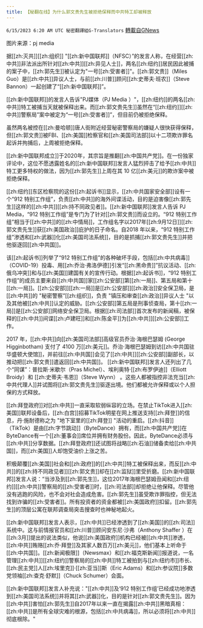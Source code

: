 ```yaml
---
title: 【秘翻在线】为什么郭文贵先生被拒绝保释而中共特工却被释放
---
```

`6/15/2023 6:20 AM UTC 秘密翻譯組G-Translators` [轉載自GNews](https://gnews.org/articles/1384979)

图片来源：pj media 

据[[zh:灭共]][[zh:组织]] "[[zh:新中国联邦]]（NFSC）”的发言人称，在经营[[zh:中共]]非法派出所针对[[zh:中共]][[zh:异见人士]]，两名[[zh:纽约]]居民因此被捕的案子中，[[zh:郭先生]]被认定为"一号[[zh:受害者]]"。[[zh:郭文贵]]（Miles Guo）是[[zh:中共]]异议人士，与前[[zh:川普]]顾问[[zh:史蒂夫·班农]]（Steve Bannon）一起创建了“[[zh:新中国联邦]]”。

[[zh:新中国联邦]]的发言人告诉"PJ媒体（PJ Media ）"，[[zh:纽约]]的两名[[zh:中共]]特工被捕当天就被保释出来。而[[zh:郭文贵先生]]虽然在“[[zh:纽约]][[zh:中共]]警察局”案中被定为“一号[[zh:受害者]]”，但目前仍被拒绝保释。

虽然两名被控在[[zh:曼哈顿]]唐人街附近经营秘密警察局的嫌疑人很快获得保释，但[[zh:郭文贵]]被FBI、[[zh:美国]]检察官和[[zh:美国司法部]]以十二项欺诈罪名起诉并拘捕后，上周被拒绝保释。

[[zh:新中国联邦成立]]于2020年，其宗旨是推翻[[zh:中国共产党]]。在一份独家评论中，这位不愿透露姓名的[[zh:新中国联邦]]发言人猛烈抨击了给予[[zh:中共]]特工更多特权的做法，因为[[zh:郭先生]]上周在其 10 亿[[zh:美元]]的欺诈案中被拒绝保释。

[[zh:纽约]]东区检察院的这份[[zh:起诉书]]显示，[[zh:中共国家安全部]]设有一个“912 特别工作组”，负责[[zh:中共]]的海外间谍活动，目的是迫害像[[zh:郭先生]]这样的[[zh:中共]][[zh:持不同政见者]]。[[zh:新中国联邦]]发言人告诉 PJ Media，“912 特别工作组”是专门为了针对[[zh:郭文贵]]而设立的。“912 特别工作组”相当于[[zh:中共]]的[[zh:中情局]]，工作组名字以2017年[[zh:9月12日]][[zh:郭文贵先生]]获[[zh:美国政治]]庇护的日子命名。自2018 年以来，“912 特别工作组”渗透和[[zh:武器]]化[[zh:美国司法系统]]，目的是抓捕[[zh:郭文贵先生]]并把他驱逐回[[zh:中共国]]。

该[[zh:起诉书]]列举了“912 特别工作组”的各种破坏手段，包括[[zh:中共病毒]]（COVID-19）投毒、用[[zh:乔治·弗洛伊德]]引发“[[zh:黑命贵]]”抗议活动、[[zh:俄乌冲突]]和与[[zh:美国]]建国有关的宣传行动。根据[[zh:起诉书]]，“912 特别工作组”的成员主要来自[[zh:中共国]]家[[zh:公安部]]第[[zh:一局]]、第五局和第十[[zh:一局]]。[[zh:公安部]][[zh:一局]]是[[zh:公安部]][[zh:政治]]安全保卫局，是[[zh:中共]]的 "秘密警察”[[zh:组织]]，负责 "镇压和审查[[zh:政治]]异议人士 "以及其他被[[zh:中共]]认定的威胁。[[zh:公安部]]第五局是刑事侦查局，第十[[zh:一局]]是[[zh:公安部]]网络安全保卫局。根据[[zh:司法部]]首次发布的新闻稿，被保释的[[zh:中共]]间谍[[zh:卢建旺]]和[[zh:陈金平]]为[[zh:中共]][[zh:公安部]]工作。

2017 年，[[zh:中共]]向[[zh:美国司法部]]高级官员乔治·海根巴瑟姆 (George Higginbotham) 支付了 4100 万[[zh:美元]]。乔治·海根巴瑟姆到访[[zh:中共国驻华盛顿大使馆]]，并前往[[zh:中共国]]会见了[[zh:中共]][[zh:公安部]]副部长，以推动把[[zh:郭文贵]]遣返回[[zh:中共国]]。 [[zh:新中国联邦]]发言人还列出了几个“同谋”：普拉斯·米歇尔（Pras Michel）、埃利奥特·[[zh:布罗伊迪]]（Elliott Broidy）和 [[zh:史蒂夫·韦恩]]（Steve Wynn） 。这些人都被指控非法充当[[zh:中共代理人]]并试图将[[zh:郭文贵先生]]驱逐出境。他们都被允许保释或以个人担保的方式释放。

[[zh:拜登政府]]对[[zh:中共]]一直采取软弱纵容的立场。在禁止TikTok进入[[zh:美国]]联邦设备后，[[zh:白宫]]招募TikTok明星在网上推送支持[[zh:拜登]]的信息，丹·施耐德称之为 "地下室里的[[zh:拜登]] "活动的重启。[[zh:抖音]]（TikTok）是由[[zh:字节跳动]]（ByteDance）拥有，而[[zh:中国共产党]]在ByteDance有一个[[zh:董事会]]席位并拥有财务股份。因此，ByteDance必须与[[zh:中共]]分享数据。[[zh:拜登政府]]还试图将战略[[zh:石油]]储备卖给[[zh:中共国]]，而[[zh:美国]]人却饱受油价上涨之苦。

积极颠覆[[zh:美国]]社会和[[zh:政府]]的[[zh:中共]]特工被保释出来，而反[[zh:中共]]的[[zh:持不同政见者]][[zh:郭文贵]]却在[[zh:监狱]]里受折磨。[[zh:新中国联邦]]发言人说：“当涉及到[[zh:郭先生]]，这位2017年海根巴瑟姆丑闻和[[zh:纽约]][[zh:中共]]警察局的[[zh:受害者]]时，[[zh:司法部]]却拒绝让他保释。尽管他没有逃跑的风险，也不会对社会造成危害。[[zh:郭先生]]虽受欺诈罪指控，但无法找到诈骗的[[zh:受害者]]。所有投资者的资金都被[[zh:美国政府]]扣留。[[zh:郭先生]]的顶层公寓在联邦调查局突击搜查时也神秘地起火。

[[zh:新中国联邦]]发言人表示，[[zh:中共]]已经渗透到了[[zh:美国]]的[[zh:司法]]系统中。这与前情报官员和[[zh:川普]]顾问安东尼·沙弗（Anthony Shaffer ）在[[zh:3月]]提出的说法类似，他说[[zh:美国政府]]机构已经被[[zh:中共]]渗透，[[zh:中共]]贿赂[[zh:乔·拜登]]及其家人数百万[[zh:美元]]，他们基本上听命于[[zh:中共国]]。[[zh:新闻极限]]（Newsmax）和[[zh:福克斯新闻]]报道说，一名管理[[zh:中共]][[zh:纽约]]警察局的[[zh:中共]]特工被拍到与[[zh:纽约市]]市长、[[zh:民主党]]人[[zh:埃里克]]·[[zh:亚当]]斯（Eric Adams）和[[zh:参议院]]多数党领袖[[zh:查克·舒默]]（Chuck Schumer）会面。

[[zh:新中国联邦]]发言人补充说："[[zh:中共]]及‘912 特别工作组’已经成功地渗透到[[zh:美国司法系统]]并将其[[zh:武器]]化，目的是针对[[zh:郭文贵先生]]。因为[[zh:中共]]害怕[[zh:郭先生]]自2017年以来一直在揭露[[zh:中共]]黑暗真相：[[zh:中共]]是所有全球灾难的根源，包括[[zh:中共病毒]]，所以必须将[[zh:中共]]彻底根除。"
